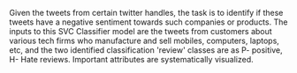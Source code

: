 Given the tweets from certain twitter handles, the task is to identify if these tweets have a negative sentiment towards such companies or products. The inputs to this SVC Classifier model are the tweets from customers about various tech firms who manufacture and sell mobiles, computers, laptops, etc, and the two identified classification 'review' classes are as P- positive, H- Hate reviews. Important attributes are systematically visualized.
